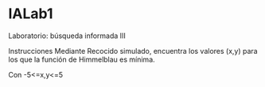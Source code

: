 # IALab1
Laboratorio: búsqueda informada III

Instrucciones
Mediante Recocido simulado, encuentra los valores (x,y) para los que la función de Himmelblau es mínima. 



Con  -5<=x,y<=5
